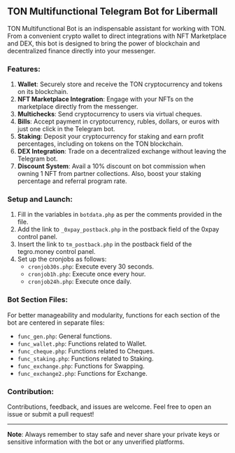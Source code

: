 ## TON Multifunctional Telegram Bot for Libermall

TON Multifunctional Bot is an indispensable assistant for working with TON. From a convenient crypto wallet to direct integrations with NFT Marketplace and DEX, this bot is designed to bring the power of blockchain and decentralized finance directly into your messenger.

### **Features**:
1. **Wallet**: Securely store and receive the TON cryptocurrency and tokens on its blockchain.
2. **NFT Marketplace Integration**: Engage with your NFTs on the marketplace directly from the messenger.
3. **Multichecks**: Send cryptocurrency to users via virtual cheques.
4. **Bills**: Accept payment in cryptocurrency, rubles, dollars, or euros with just one click in the Telegram bot.
5. **Staking**: Deposit your cryptocurrency for staking and earn profit percentages, including on tokens on the TON blockchain.
6. **DEX Integration**: Trade on a decentralized exchange without leaving the Telegram bot.
7. **Discount System**: Avail a 10% discount on bot commission when owning 1 NFT from partner collections. Also, boost your staking percentage and referral program rate.

### **Setup and Launch**:

1. Fill in the variables in `botdata.php` as per the comments provided in the file.
2. Add the link to `_0xpay_postback.php` in the postback field of the 0xpay control panel.
3. Insert the link to `tm_postback.php` in the postback field of the tegro.money control panel.
4. Set up the cronjobs as follows:
   - `cronjob30s.php`: Execute every 30 seconds.
   - `cronjob1h.php`: Execute once every hour.
   - `cronjob24h.php`: Execute once daily.

### **Bot Section Files**:

For better manageability and modularity, functions for each section of the bot are centered in separate files:

- `func_gen.php`: General functions.
- `func_wallet.php`: Functions related to Wallet.
- `func_cheque.php`: Functions related to Cheques.
- `func_staking.php`: Functions related to Staking.
- `func_exchange.php`: Functions for Swapping.
- `func_exchange2.php`: Functions for Exchange.

### **Contribution**:

Contributions, feedback, and issues are welcome. Feel free to open an issue or submit a pull request!

---

**Note**: Always remember to stay safe and never share your private keys or sensitive information with the bot or any unverified platforms.
